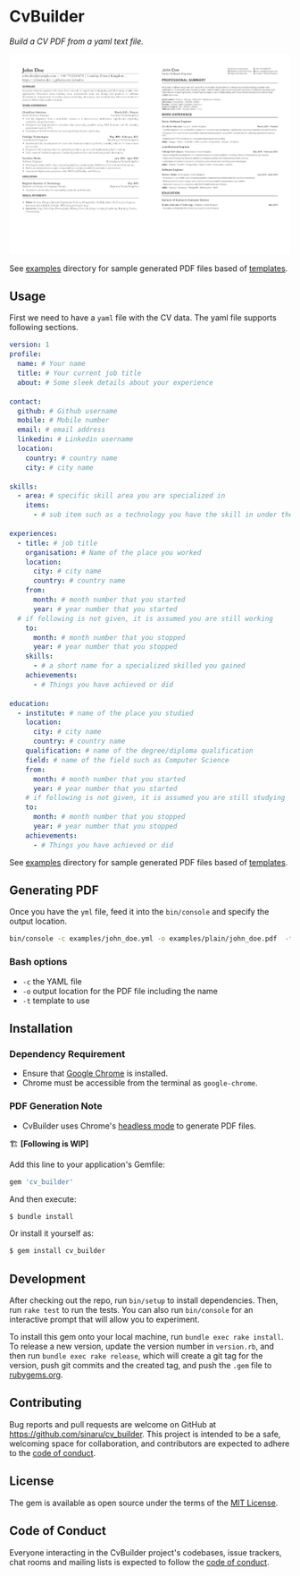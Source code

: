 # CvBuilder

*Build a CV PDF from a yaml text file.*

![CV Builder](cv-builder.png)

See [examples](/examples) directory for sample generated PDF files based of [templates](/lib/templates).

## Usage

First we need to have a `yaml` file with the CV data. The yaml file supports following sections.

```yaml
version: 1
profile:
  name: # Your name
  title: # Your current job title
  about: # Some sleek details about your experience

contact:
  github: # Github username
  mobile: # Mobile number
  email: # email address
  linkedin: # Linkedin username
  location:
    country: # country name
    city: # city name

skills:
  - area: # specific skill area you are specialized in
    items:
      - # sub item such as a technology you have the skill in under the specialized area

experiences:
  - title: # job title
    organisation: # Name of the place you worked
    location:
      city: # city name
      country: # country name
    from:
      month: # month number that you started
      year: # year number that you started
  # if following is not given, it is assumed you are still working
    to:
      month: # month number that you stopped
      year: # year number that you stopped
    skills:
      - # a short name for a specialized skilled you gained
    achievements:
      - # Things you have achieved or did

education:
  - institute: # name of the place you studied
    location:
      city: # city name
      country: # country name
    qualification: # name of the degree/diploma qualification
    field: # name of the field such as Computer Science
    from:
      month: # month number that you started
      year: # year number that you started
    # if following is not given, it is assumed you are still studying
    to:
      month: # month number that you stopped
      year: # year number that you stopped
    achievements:
      - # Things you have achieved or did
```
See [examples](/examples) directory for sample generated PDF files based of [templates](/lib/templates).


## Generating PDF

Once you have the `yml` file, feed it into the `bin/console` and specify the output location.

```bash
bin/console -c examples/john_doe.yml -o examples/plain/john_doe.pdf  -t plain
```

### Bash options

- `-c` the YAML file
- `-o` output location for the PDF file including the name
- `-t` template to use

## Installation 

### Dependency Requirement
- Ensure that [Google Chrome](https://www.google.com/chrome/) is installed.
- Chrome must be accessible from the terminal as `google-chrome`.

### PDF Generation Note
- CvBuilder uses Chrome's [headless mode](https://developer.chrome.com/docs/chromium/headless/) to generate PDF files.

🏗️ **[Following is WIP]**

Add this line to your application's Gemfile:

```ruby
gem 'cv_builder'
```

And then execute:
```bash
$ bundle install
```
Or install it yourself as:
```bash
$ gem install cv_builder
```

## Development

After checking out the repo, run `bin/setup` to install dependencies. Then, run `rake test` to run the tests. You can also run `bin/console` for an interactive prompt that will allow you to experiment.

To install this gem onto your local machine, run `bundle exec rake install`. To release a new version, update the version number in `version.rb`, and then run `bundle exec rake release`, which will create a git tag for the version, push git commits and the created tag, and push the `.gem` file to [rubygems.org](https://rubygems.org).

## Contributing

Bug reports and pull requests are welcome on GitHub at https://github.com/sinaru/cv_builder. This project is intended to be a safe, welcoming space for collaboration, and contributors are expected to adhere to the [code of conduct](https://github.com/[USERNAME]/cv_builder/blob/main/CODE_OF_CONDUCT.md).

## License

The gem is available as open source under the terms of the [MIT License](https://opensource.org/licenses/mit).

## Code of Conduct

Everyone interacting in the CvBuilder project's codebases, issue trackers, chat rooms and mailing lists is expected to follow the [code of conduct](https://github.com/[USERNAME]/cv_builder/blob/main/CODE_OF_CONDUCT.md).
